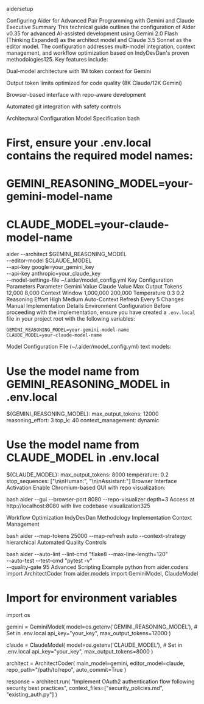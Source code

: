aidersetup

Configuring Aider for Advanced Pair Programming with Gemini and Claude
Executive Summary
This technical guide outlines the configuration of Aider v0.35 for advanced AI-assisted development using Gemini 2.0 Flash (Thinking Expanded) as the architect model and Claude 3.5 Sonnet as the editor model. The configuration addresses multi-model integration, context management, and workflow optimization based on IndyDevDan's proven methodologies125. Key features include:

Dual-model architecture with 1M token context for Gemini

Output token limits optimized for code quality (8K Claude/12K Gemini)

Browser-based interface with repo-aware development

Automated git integration with safety controls

Architectural Configuration
Model Specification
bash
# First, ensure your .env.local contains the required model names:
# GEMINI_REASONING_MODEL=your-gemini-model-name
# CLAUDE_MODEL=your-claude-model-name

aider --architect $GEMINI_REASONING_MODEL \
      --editor-model $CLAUDE_MODEL \
      --api-key google=your_gemini_key \
      --api-key anthropic=your_claude_key \
      --model-settings-file ~/.aider/model_config.yml
Key Configuration Parameters
Parameter	Gemini Value	Claude Value
Max Output Tokens	12,000	8,000
Context Window	1,000,000	200,000
Temperature	0.3	0.2
Reasoning Effort	High	Medium
Auto-Context Refresh	Every 5 Changes	Manual
Implementation Details
Environment Configuration
Before proceeding with the implementation, ensure you have created a `.env.local` file in your project root with the following variables:
```env
GEMINI_REASONING_MODEL=your-gemini-model-name
CLAUDE_MODEL=your-claude-model-name
```

Model Configuration File (~/.aider/model_config.yml)
text
models:
  # Use the model name from GEMINI_REASONING_MODEL in .env.local
  ${GEMINI_REASONING_MODEL}:
    max_output_tokens: 12000
    reasoning_effort: 3
    top_k: 40
    context_management: dynamic
    
  # Use the model name from CLAUDE_MODEL in .env.local
  ${CLAUDE_MODEL}:
    max_output_tokens: 8000
    temperature: 0.2
    stop_sequences: ["\n\nHuman:", "\n\nAssistant:"]
Browser Interface Activation
Enable Chromium-based GUI with repo visualization:

bash
aider --gui --browser-port 8080 --repo-visualizer depth=3
Access at http://localhost:8080 with live codebase visualization325

Workflow Optimization
IndyDevDan Methodology Implementation
Context Management

bash
aider --map-tokens 25000 --map-refresh auto --context-strategy hierarchical
Automated Quality Controls

bash
aider --auto-lint --lint-cmd "flake8 --max-line-length=120" \
      --auto-test --test-cmd "pytest -v" \
      --quality-gate 95
Advanced Scripting Example
python
from aider.coders import ArchitectCoder
from aider.models import GeminiModel, ClaudeModel

# Import for environment variables
import os

gemini = GeminiModel(
    model=os.getenv('GEMINI_REASONING_MODEL'),  # Set in .env.local
    api_key="your_key",
    max_output_tokens=12000
)

claude = ClaudeModel(
    model=os.getenv('CLAUDE_MODEL'),  # Set in .env.local
    api_key="your_key",
    max_output_tokens=8000
)

architect = ArchitectCoder(
    main_model=gemini,
    editor_model=claude,
    repo_path="/path/to/repo",
    auto_commit=True
)

response = architect.run(
    "Implement OAuth2 authentication flow following security best practices",
    context_files=["security_policies.md", "existing_auth.py"]
)
